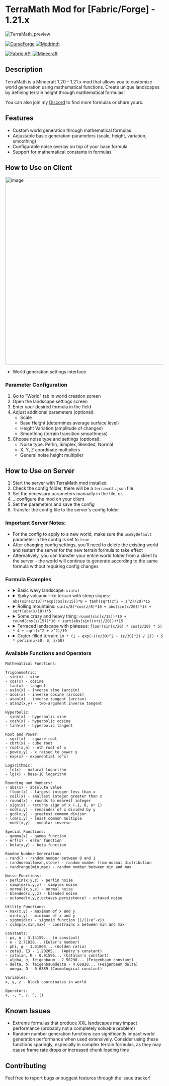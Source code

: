 # TerraMath Mod for [Fabric/Forge] - 1.21.x

![TerraMath_preview](https://github.com/user-attachments/assets/cfb099e5-1aa8-4940-9129-b8d0654072d0)


[![CurseForge](https://img.shields.io/curseforge/dt/1149108?style=for-the-badge&logo=curseforge&label=Curseforge&labelColor=black&color=red)](https://www.curseforge.com/minecraft/mc-mods/terra-math)
[![Modrinth](https://img.shields.io/modrinth/dt/terra-math?style=for-the-badge&logo=modrinth&label=Modrinth&labelColor=black&color=green)](https://modrinth.com/mod/terra-math)

[![Fabric API](https://img.shields.io/badge/Fabric%20API-REQUIRED%20for%20Fabric-1?style=for-the-badge&labelColor=black&color=gold)](https://www.curseforge.com/minecraft/mc-mods/fabric-api)
[![Minecraft](https://img.shields.io/badge/Minecraft-1.21-blue?style=for-the-badge&labelColor=black)](https://www.minecraft.net)

## Description

TerraMath is a Minecraft 1.20 - 1.21.x mod that allows you to customize world generation using mathematical functions. Create unique landscapes by defining terrain height through mathematical formulas!

You can also join my [Discord](https://discord.gg/JgKTZEtNkg) to find more formulas or share yours.

## Features

- Custom world generation through mathematical formulas
- Adjustable basic generation parameters (scale, height, variation, smoothing)
- Configurable noise overlay on top of your base formula
- Support for mathematical constants in formulas

## How to Use on Client

<img width="594" alt="image" src="https://github.com/user-attachments/assets/13f44f0c-4e6e-45d4-8aff-506827f83f98">

- World generation settings interface

### Parameter Configuration

1. Go to "World" tab in world creation screen
2. Open the landscape settings screen
3. Enter your desired formula in the field
4. Adjust additional parameters (optional):
   - Scale
   - Base Height (determines average surface level)
   - Height Variation (amplitude of changes)
   - Smoothing (terrain transition smoothness)
5. Choose noise type and settings (optional):
   - Noise type: Perlin, Simplex, Blended, Normal
   - X, Y, Z coordinate multipliers
   - General noise height multiplier

## How to Use on Server

1. Start the server with TerraMath mod installed
2. Check the config folder, there will be a `terramath.json` file
3. Set the necessary parameters manually in the file, or...
4. ...configure the mod on your client
5. Set the parameters and save the config
6. Transfer the config file to the server's config folder

### Important Server Notes:

- For the config to apply to a new world, make sure the `useByDefault` parameter in the config is set to `true`
- After changing config settings, you'll need to delete the existing world and restart the server for the new terrain formula to take effect
- Alternatively, you can transfer your entire world folder from a client to the server - the world will continue to generate according to the same formula without requiring config changes

### Formula Examples

- <details><summary>Basic wavy landscape: <code>sin(x)</code></summary><img width="594" alt="image" src="https://github.com/user-attachments/assets/9dc1c9c6-0b11-41d7-85cd-313291554d7d"></details>

- <details><summary>Spiky volcanic-like terrain with steep slopes: <code>abs(sin(x/10))*exp(cos(z/15))*8 + tanh(sqrt(x^2 + z^2)/20)*15</code></summary><img width="594" alt="image" src="https://github.com/user-attachments/assets/901f9f26-dc73-440f-903f-a728635db75e"></details>

- <details><summary>Rolling mountains: <code>sin(x/8)*cos(z/8)*10 + abs(sin(x/20))*15 + sqrt(abs(x/10))*5</code></summary><img width="594" alt="image" src="https://github.com/user-attachments/assets/8cc633e7-ae47-4df0-802c-5c8ee0d60a84"></details>

- <details><summary>Some crazy and heavy thing: <code>round(sin(x/15))*10 + round(cos(z/15))*10 + sqrt(abs(sin((x+z)/20)))*15</code></summary><img width="594" alt="image" src="https://github.com/user-attachments/assets/e29e4b4d-3f7b-46a0-ae7e-b31ed41fff85"></details>

- <details><summary>Terraced landscape with plateaus: <code>floor(sin(x/20) * cos(z/20) * 5) * 4 + sqrt(x^2 + z^2)/10</code></summary></details>

- <details><summary>Crater-filled terrain: <code>10 * (1 - exp(-((x/30)^2 + (z/30)^2) / 2)) + 5 * perlin(x/50, 0, z/50)</code></summary></details>

### Available Functions and Operators

```
Mathematical Functions:

Trigonometric:
- sin(x) - sine
- cos(x) - cosine
- tan(x) - tangent
- asin(x) - inverse sine (arcsin)
- acos(x) - inverse cosine (arccos)
- atan(x) - inverse tangent (arctan)
- atan2(x,y) - two-argument inverse tangent

Hyperbolic:
- sinh(x) - hyperbolic sine
- cosh(x) - hyperbolic cosine
- tanh(x) - hyperbolic tangent

Root and Power:
- sqrt(x) - square root
- cbrt(x) - cube root
- root(x,n) - nth root of x
- pow(x,y) - x raised to power y
- exp(x) - exponential (e^x)

Logarithmic:
- ln(x) - natural logarithm
- lg(x) - base-10 logarithm

Rounding and Numbers:
- abs(x) - absolute value
- floor(x) - largest integer less than x
- ceil(x) - smallest integer greater than x
- round(x) - rounds to nearest integer
- sign(x) - returns sign of x (-1, 0, or 1)
- mod(x,y) - remainder of x divided by y
- gcd(x,y) - greatest common divisor
- lcm(x,y) - least common multiple
- modi(x,y) - modular inverse

Special Functions:
- gamma(x) - gamma function
- erf(x) - error function
- beta(x,y) - beta function

Random Number Generation:
- rand() - random number between 0 and 1
- randnormal(mean,stdev) - random number from normal distribution
- randrange(min,max) - random number between min and max

Noise Functions:
- perlin(x,y,z) - perlin noise
- simplex(x,y,z) - simplex noise
- normal(x,y,z) - normal noise
- blended(x,y,z) - blended noise
- octaved(x,y,z,octaves,persistence) - octaved noise

Utility Functions:
- max(x,y) - maximum of x and y
- min(x,y) - minimum of x and y
- sigmoid(x) - sigmoid function (1/(1+e^-x))
- clamp(x,min,max) - constrains x between min and max

Constants:
- pi, π - 3.14159... (π constant)
- e - 2.71828... (Euler's number)
- phi, φ - 1.61803... (Golden ratio)
- zeta3, ζ3 - 1.20205... (Apéry's constant)
- catalan, K - 0.91596... (Catalan's constant)
- alpha, α, feigenbaum - 2.50290... (Feigenbaum constant)
- delta, δ, feigenbaumdelta - 4.66920... (Feigenbaum delta)
- omega, Ω - 0.6889 (Cosmological constant)

Variables:
x, y, z - block coordinates in world

Operators:
+, -, *, /, ^, ()
```

## Known Issues

- Extreme formulas that produce XXL landscapes may impact performance (probably not a completely solvable problem)
- Random number generation functions can significantly impact world generation performance when used extensively. Consider using these functions sparingly, especially in complex terrain formulas, as they may cause frame rate drops or increased chunk loading time

## Contributing

Feel free to report bugs or suggest features through the issue tracker!